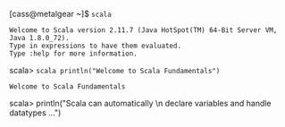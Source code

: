 [cass@metalgear ~]$ `scala`
```
Welcome to Scala version 2.11.7 (Java HotSpot(TM) 64-Bit Server VM, Java 1.8.0_72).
Type in expressions to have them evaluated.
Type :help for more information.
```

scala> ```scala println("Welcome to Scala Fundamentals")```
```
Welcome to Scala Fundamentals
```

scala> println("Scala can automatically \n declare variables and handle datatypes …")
